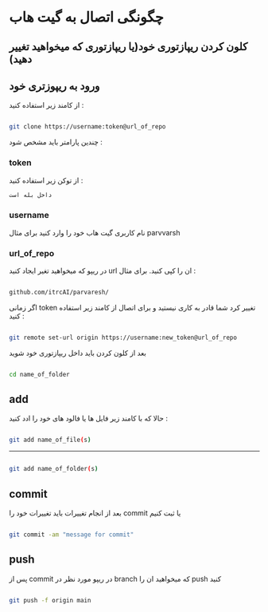 # چگونگی اتصال به گیت هاب 


## کلون کردن ریپازتوری خود(یا ریپازتوری که میخواهید تغییر دهید)




## ورود به  ریپوزتری خود 

از کامند زیر استفاده کنید :‌

```bash

git clone https://username:token@url_of_repo


```
چندین پارامتر باید مشخص شود :‌ 



###   token  

از توکن زیر استفاده کنید : 
```bash
داخل بله است
```

###  username 

نام کاربری گیت هاب خود را وارد کنید برای مثال  parvvarsh


### url_of_repo

در ریپو که میخواهید تغیر ایجاد کنید url ان را کپی کنید.
برای مثال : 

```bash

github.com/itrcAI/parvaresh/

```

اگر زمانی token  تغییر کرد شما قادر به کاری نیستید و برای اتصال از کامند زیر استفاده کنید : 

```bash

git remote set-url origin https://username:new_token@url_of_repo

```


بعد از کلون کردن باید داخل ریپازتوری خود شوید 

```bash

cd name_of_folder

```


## add 

حالا که با  کامند زیر فایل ها یا فالود های خود را ادد کنید : 

```bash

git add name_of_file(s) 

```
--- 
```bash

git add name_of_folder(s) 

```

## commit

بعد از انجام تغییرات باید تغییرات خود را commit یا ثبت کنیم
```bash

git commit -am "message for commit"

```




## push

پس از commit در ریپو مورد نظر در branch  که میخواهید ان را push کنید

```bash

git push -f origin main


```





